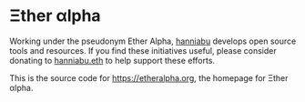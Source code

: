 # Ξther αlpha

Working under the pseudonym Ether Alpha, [hanniabu](https://twitter.com/hanni_abu) develops open source tools and resources. If you find these initiatives useful, please consider donating to [hanniabu.eth](https://etherscan.io/address/hanniabu.eth) to help support these efforts.

This is the source code for https://etheralpha.org, the homepage for Ξther αlpha.
